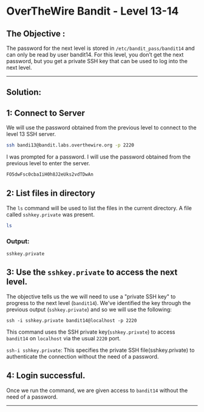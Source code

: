 # OverTheWire Bandit - Level 13-14

## The Objective : 
The password for the next level is stored in `/etc/bandit_pass/bandit14` and can only be read by user bandit14. For this level, you don’t get the next password, but you get a private SSH key that can be used to log into the next level.

---

## Solution:

## 1: Connect to Server
We will use the password obtained from the previous level to connect to the level 13 SSH server.

```bash
ssh bandi13@bandit.labs.overthewire.org -p 2220
```

I was prompted for a password. I will use the password obtained from the previous level to enter the server.

```bash
FO5dwFsc0cbaIiH0h8J2eUks2vdTDwAn
```

## 2: List files in directory
The `ls` command will be used to list the files in the current directory. A file called `sshkey.private` was present.

```bash
ls
```

### Output:
```
sshkey.private 
```

## 3: Use the `sshkey.private` to access the next level.
The objective tells us the we will need to use a "private SSH key" to progress to the next level (`bandit14`). We've identified the key through the previous output (`sshkey.private`) and so we will use the following:
```
ssh -i sshkey.private bandit14@localhost -p 2220
```
This command uses the SSH private key(`sshkey.private`) to access `bandit14` on `localhost` via the usual `2220` port.

`ssh-i sshkey.private`: This specifies the private SSH file(sshkey.private) to authenticate the connection without the need of a password. 

## 4: Login successful.
Once we run the command, we are given access to `bandit14` without the need of a password. 

---
